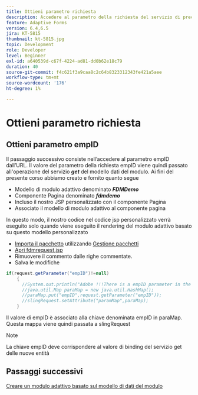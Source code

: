 ```yaml
---
title: Ottieni parametro richiesta
description: Accedere al parametro della richiesta del servizio di precompilazione di un modello di dati del modulo
feature: Adaptive Forms
version: 6.4,6.5
jira: KT-5815
thumbnail: kt-5815.jpg
topic: Development
role: Developer
level: Beginner
exl-id: a640539d-c67f-4224-ad81-dd0b62e18c79
duration: 40
source-git-commit: f4c621f3a9caa8c2c64b8323312343fe421a5aee
workflow-type: tm+mt
source-wordcount: '176'
ht-degree: 1%

---
```


# Ottieni parametro richiesta

## Ottieni parametro empID

Il passaggio successivo consiste nell’accedere al parametro empID dall’URL. Il valore del parametro della richiesta empID viene quindi passato all&#39;operazione del servizio **_get_** del modello dati del modulo.
Ai fini del presente corso abbiamo creato e fornito quanto segue

* Modello di modulo adattivo denominato **_FDMDemo_**
* Componente Pagina denominato **_fdmdemo_**
* Incluso il nostro JSP personalizzato con il componente Pagina
* Associato il modello di modulo adattivo al componente pagina

In questo modo, il nostro codice nel codice jsp personalizzato verrà eseguito solo quando viene eseguito il rendering del modulo adattivo basato su questo modello personalizzato

* [Importa il pacchetto](assets/template-page-component.zip) utilizzando [Gestione pacchetti](http://localhost:4502/crx/packmgr/index.jsp)
* [Apri fdmrequest.jsp](http://localhost:4502/crx/de/index.jsp#/apps/fdmdemo/component/page/fdmdemo/fdmrequest.jsp)
* Rimuovere il commento dalle righe commentate.
* Salva le modifiche

```java
if(request.getParameter("empID")!=null)
    {
      //System.out.println("Adobe !!!There is a empID parameter in the request "+request.getParameter("empID"));
      //java.util.Map paraMap = new java.util.HashMap();
      //paraMap.put("empID",request.getParameter("empID"));
      //slingRequest.setAttribute("paramMap",paraMap);
    }
```

Il valore di empID è associato alla chiave denominata empID in paraMap. Questa mappa viene quindi passata a slingRequest

>[!NOTE]
>
>La chiave empID deve corrispondere al valore di binding del servizio get delle nuove entità

## Passaggi successivi

[Creare un modulo adattivo basato sul modello di dati del modulo](./create-adaptive-form.md)
